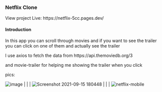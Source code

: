 <h3>Netflix Clone</h3>
<p>View project Live: https://netflix-5cc.pages.dev/ </p>

<h4>Introduction</h4>

<p>In this app you can scroll through movies and if you want to see the trailer you can click on one of them and actually see the trailer</p>
<p>I use axios to fetch the data from  https://api.themoviedb.org/3</p>
<p>and movie-trailer for helping me  showing the trailer when you click</p>



pics: 

![image](https://user-images.githubusercontent.com/70413720/133459022-935719eb-a892-4dd8-aeb5-89bcfbb59223.png)
|
|
|
![Screenshot 2021-09-15 180448](https://user-images.githubusercontent.com/70413720/133459869-de83cd9e-0493-491c-a304-7db256cd2e51.png)
|
|
|
![netflix-mobile](https://user-images.githubusercontent.com/70413720/133459883-c3cf67ae-aac7-4f8b-b32c-720af0865a22.png)
